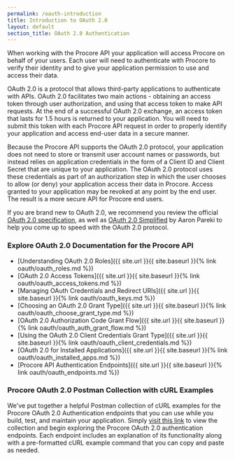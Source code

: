 ```yaml
---
permalink: /oauth-introduction
title: Introduction to OAuth 2.0
layout: default
section_title: OAuth 2.0 Authentication
---
```


When working with the Procore API your application will access Procore on behalf of your users.
Each user will need to authenticate with Procore to verify their identity and to give your application permission to use and access their data.

OAuth 2.0 is a protocol that allows third-party applications to authenticate with APIs.
OAuth 2.0 facilitates two main actions - obtaining an access token through user authorization, and using that access token to make API requests.
At the end of a successful OAuth 2.0 exchange, an access token that lasts for 1.5 hours is returned to your application.
You will need to submit this token with each Procore API request in order to properly identify your application and access end-user data in a secure manner.

Because the Procore API supports the OAuth 2.0 protocol, your application does not need to store or transmit user account names or passwords, but instead relies on application credentials in the form of a Client ID and Client Secret that are unique to your application.
The OAuth 2.0 protocol uses these credentials as part of an authorization step in which the user chooses to allow (or deny) your application access their data in Procore.
Access granted to your application may be revoked at any point by the end user.
The result is a more secure API for Procore end users.

If you are brand new to OAuth 2.0, we recommend you review the official [OAuth 2.0 specification](http://tools.ietf.org/html/rfc6749), as well as [OAuth 2.0 Simplified](http://aaronparecki.com/oauth-2-simplified/) by Aaron Pareki to help you come up to speed with the OAuth 2.0 protocol.

### Explore OAuth 2.0 Documentation for the Procore API

- [Understanding OAuth 2.0 Roles]({{ site.url }}{{ site.baseurl }}{% link oauth/oauth_roles.md %})
- [OAuth 2.0 Access Tokens]({{ site.url }}{{ site.baseurl }}{% link oauth/oauth_access_tokens.md %})
- [Managing OAuth Credentials and Redirect URIs]({{ site.url }}{{ site.baseurl }}{% link oauth/oauth_keys.md %})
- [Choosing an OAuth 2.0 Grant Type]({{ site.url }}{{ site.baseurl }}{% link oauth/oauth_choose_grant_type.md %})
- [OAuth 2.0 Authorization Code Grant Flow]({{ site.url }}{{ site.baseurl }}{% link oauth/oauth_auth_grant_flow.md %})
- [Using the OAuth 2.0 Client Credentials Grant Type]({{ site.url }}{{ site.baseurl }}{% link oauth/oauth_client_credentials.md %})
- [OAuth 2.0 for Installed Applications]({{ site.url }}{{ site.baseurl }}{% link oauth/oauth_installed_apps.md %})
- [Procore API Authentication Endpoints]({{ site.url }}{{ site.baseurl }}{% link oauth/oauth_endpoints.md %})

### Procore OAuth 2.0 Postman Collection with cURL Examples

We've put together a helpful Postman collection of cURL examples for the Procore OAuth 2.0 Authentication endpoints that you can use while you build, test, and maintain your application.
Simply [visit this link](https://documenter.getpostman.com/view/3996804/SW7bzS65) to view the collection and begin exploring the Procore OAuth 2.0 authentication endpoints.
Each endpoint includes an explanation of its functionality along with a pre-formatted cURL example command that you can copy and paste as needed.

